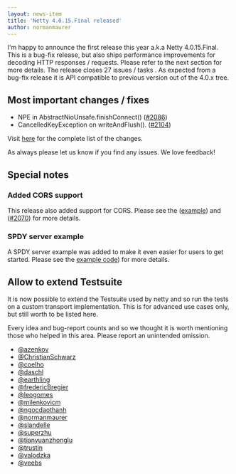 ```yaml
---
layout: news-item
title: 'Netty 4.0.15.Final released'
author: normanmaurer
---
```

I'm happy to announce the first release this year a.k.a Netty 4.0.15.Final. This is a bug-fix release, but also ships performance improvements for decoding HTTP responses / requests. Please refer to the next section for more details. The release closes 27 issues / tasks . As expected from a bug-fix release it is API compatible to previous version out of the 4.0.x tree.


## Most important changes / fixes
* NPE in AbstractNioUnsafe.finishConnect() ([#2086](https://github.com/netty/netty/issues/2086)) 
* CancelledKeyException on writeAndFlush(). ([#2104](https://github.com/netty/netty/issues/2104)) 

Visit [here](https://github.com/netty/netty/issues?milestone=82&state=closed) for the complete list of the changes.

As always please let us know if you find any issues. We love feedback!

## Special notes

### Added CORS support
This release also added support for CORS. Please see the ([example](https://github.com/netty/netty/tree/netty-4.0.15.Final/example/src/main/java/io/netty/example/http/cors)) and ([#2070](https://github.com/netty/netty/pull/2070)) for more details.

### SPDY server example
A SPDY server example was added to make it even easier for users to get started. Please see the [example code](https://github.com/netty/netty/tree/netty-4.0.15.Final/example/src/main/java/io/netty/example/spdy)) for more details.

## Allow to extend Testsuite 
It is now possible to extend the Testsuite used by netty and so run the tests on a custom transport implementation. This is for advanced use cases only, but still worth to be listed here. 

Every idea and bug-report counts and so we thought it is worth mentioning those who helped in this area. Please report an unintended omission.

* [@azenkov](https://github.com/azenkov)
* [@ChristianSchwarz](https://github.com/ChristianSchwarz)
* [@coelho](https://github.com/coelho)
* [@daschl](https://github.com/daschl)
* [@earthling](https://github.com/earthling)
* [@fredericBregier](https://github.com/fredericBregier)
* [@leogomes](https://github.com/leogomes)
* [@milenkovicm](https://github.com/milenkovicm)
* [@ngocdaothanh](https://github.com/ngocdaothanh)
* [@normanmaurer](https://github.com/normanmaurer)
* [@slandelle](https://github.com/slandelle)
* [@superzhu](https://github.com/superzhu)
* [@tianyuanzhonglu](https://github.com/tianyuanzhonglu)
* [@trustin](https://github.com/trustin)
* [@valodzka](https://github.com/valodzka)
* [@veebs](https://github.com/veebs)

